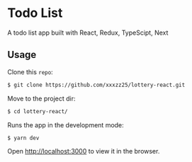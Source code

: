# Todo List

A todo list app built with React, Redux, TypeScipt, Next
## Usage

Clone this `repo`:

```sh
$ git clone https://github.com/xxxzz25/lottery-react.git
```

Move to the project dir:

```sh
$ cd lottery-react/
```

Runs the app in the development mode:

```sh
$ yarn dev
```

Open [http://localhost:3000](http://localhost:3000) to view it in the browser.